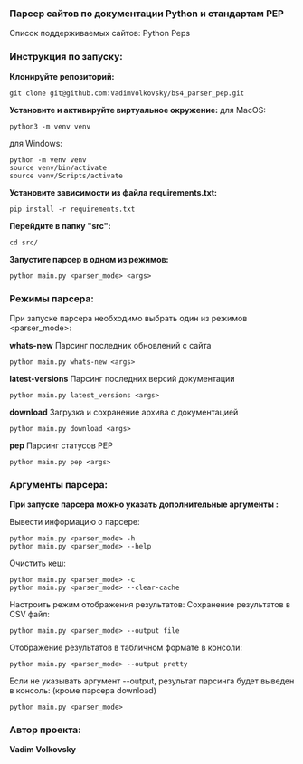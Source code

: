### Парсер сайтов по документации Python и стандартам PEP

Список поддерживаемых сайтов:
Python
Peps

### Инструкция по запуску:
**Клонируйте репозиторий:**
```
git clone git@github.com:VadimVolkovsky/bs4_parser_pep.git
```

**Установите и активируйте виртуальное окружение:**
для MacOS:
```
python3 -m venv venv
```

для Windows:
```
python -m venv venv
source venv/bin/activate
source venv/Scripts/activate
```
**Установите зависимости из файла requirements.txt:**
```
pip install -r requirements.txt
```

**Перейдите в папку "src":**
```
cd src/
```

**Запустите парсер в одном из режимов:**

```
python main.py <parser_mode> <args>
```

### Режимы парсера:
При запуске парсера необходимо выбрать один из режимов <parser_mode>:

**whats-new**
Парсинг последних обновлений с сайта
```
python main.py whats-new <args>
```

**latest-versions**
Парсинг последних версий документации
```
python main.py latest_versions <args>
```

**download**
Загрузка и сохранение архива с документацией
```
python main.py download <args>
```

**pep**
Парсинг статусов PEP
```
python main.py pep <args>
```

### Аргументы парсера:
**При запуске парсера можно указать дополнительные аргументы <args>:**

Вывести информацию о парсере:
```
python main.py <parser_mode> -h
python main.py <parser_mode> --help
```

Очистить кеш:
```
python main.py <parser_mode> -c
python main.py <parser_mode> --clear-cache
```

Настроить режим отображения результатов:
Сохранение результатов в CSV файл:
```
python main.py <parser_mode> --output file
```
Отображение результатов в табличном формате в консоли:
```
python main.py <parser_mode> --output pretty
```

Если не указывать аргумент --output, результат парсинга будет выведен в консоль:
(кроме парсера download)
```
python main.py <parser_mode>
```


### Автор проекта:

**Vadim Volkovsky**
